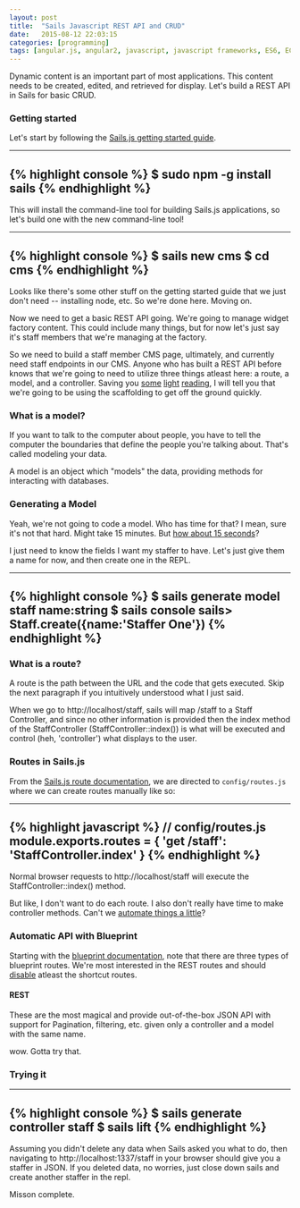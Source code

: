 ```yaml
---
layout: post
title:  "Sails Javascript REST API and CRUD"
date:   2015-08-12 22:03:15
categories: [programming]
tags: [angular.js, angular2, javascript, javascript frameworks, ES6, ECMA2015]
---
```

Dynamic content is an important part of most applications.  This content needs to be created, edited, and retrieved for display.  Let's build a REST API in Sails for basic CRUD.

### Getting started
Let's start by following the [Sails.js getting started guide](http://sailsjs.org/get-started).

-----
{% highlight console %}
$ sudo npm -g install sails
{% endhighlight %}
-----

This will install the command-line tool for building Sails.js applications, so let's build one with the new command-line tool!

-----
{% highlight console %}
$ sails new cms
$ cd cms
{% endhighlight %}
-----

Looks like there's some other stuff on the getting started guide that we just don't need -- installing node, etc.  So we're done here.  Moving on.

Now we need to get a basic REST API going.  We're going to manage widget factory content.  This could include many things, but for now let's just say it's staff members that we're managing at the factory.

So we need to build a staff member CMS page, ultimately, and currently need staff endpoints in our CMS.  Anyone who has built a REST API before knows that we're going to need to utilize three things atleast here: a route, a model, and a controller.  Saving you [some](http://sailsjs.org/documentation/concepts/routes) [light](http://sailsjs.org/documentation/concepts/models-and-orm) [reading](http://sailsjs.org/documentation/concepts/controllers), I will tell you that we're going to be using the scaffolding to get off the ground quickly.

### What is a model?
If you want to talk to the computer about people, you have to tell the computer the boundaries that define the people you're talking about.  That's called modeling your data.

A model is an object which "models" the data, providing methods for interacting with databases.

### Generating a Model
Yeah, we're not going to code a model.  Who has time for that?  I mean, sure it's not that hard.  Might take 15 minutes.  But [how about 15 seconds](http://sailsjs.org/documentation/reference/command-line-interface/sails-generate#?sails-generate-model-foo-attribute-1-type-1-attribute-2-type-2)?

I just need to know the fields I want my staffer to have.  Let's just give them a name for now, and then create one in the REPL.

-----
{% highlight console %}
$ sails generate model staff name:string
$ sails console
sails> Staff.create({name:'Staffer One'})
{% endhighlight %}
-----

### What is a route?
A route is the path between the URL and the code that gets executed.  Skip the next paragraph if you intuitively understood what I just said.

When we go to http://localhost/staff, sails will map /staff to a Staff Controller, and since no other information is provided then the index method of the StaffController (StaffController::index()) is what will be executed and control (heh, 'controller') what displays to the user.

### Routes in Sails.js
From the [Sails.js route documentation](http://sailsjs.org/documentation/concepts/routes), we are directed to `config/routes.js` where we can create routes manually like so:

-----
{% highlight javascript %}
// config/routes.js
module.exports.routes = {
  'get /staff': 'StaffController.index'
}
{% endhighlight %}
-----

Normal browser requests to http://localhost/staff will execute the StaffController::index() method.

But like, I don't want to do each route.  I also don't really have time to make controller methods.  Can't we [automate things a little](http://sailsjs.org/documentation/concepts/routes#?automatic-routes)?

### Automatic API with Blueprint
Starting with the [blueprint documentation](http://sailsjs.org/documentation/reference/blueprint-api), note that there are three types of blueprint routes.  We're most interested in the REST routes and should [disable](http://sailsjs.org/documentation/reference/configuration/sails-config-blueprints) atleast the shortcut routes.

#### REST
These are the most magical and provide out-of-the-box JSON API with support for Pagination, filtering, etc. given only a controller and a model with the same name.

wow.  Gotta try that.

### Trying it

-----
{% highlight console %}
$ sails generate controller staff
$ sails lift
{% endhighlight %}
-----

Assuming you didn't delete any data when Sails asked you what to do, then navigating to http://localhost:1337/staff in your browser should give you a staffer in JSON.  If you deleted data, no worries, just close down sails and create another staffer in the repl.

Misson complete.
